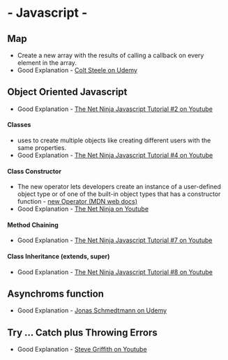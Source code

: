 # - Javascript -  


## Map
- Create a new array with the results of calling a callback on every element in the array.
- Good Explanation -  [Colt Steele on Udemy](https://www.udemy.com/course/javascript-beginners-complete-tutorial/learn/lecture/17010224#questions)


## Object Oriented Javascript 
- Good Explanation - [The Net Ninja Javascript Tutorial #2 on Youtube](https://www.youtube.com/watch?v=7d9H34ZVRPg&list=PL4cUxeGkcC9i5yvDkJgt60vNVWffpblB7&index=2)

#### Classes 
- uses to create multiple objects like creating different users with the same properties. 
- Good Explanation - [The Net Ninja Javascript Tutorial #4 on Youtube](https://www.youtube.com/watch?v=Ug4ChzopcE4&list=PL4cUxeGkcC9i5yvDkJgt60vNVWffpblB7&index=4)

#### Class Constructor
- The new operator lets developers create an instance of a user-defined object type or of one of the built-in object types that has a constructor function - [new Operator (MDN web docs)](https://developer.mozilla.org/en-US/docs/Web/JavaScript/Reference/Operators/new)
- Good Explanation - [The Net Ninja on Youtube](https://www.youtube.com/watch?v=HboT8g_QSGc)

#### Method Chaining 
- Good Explanation - [The Net Ninja Javascript Tutorial #7 on Youtube](https://www.youtube.com/watch?v=8x1fygdWabY&list=PL4cUxeGkcC9i5yvDkJgt60vNVWffpblB7&index=7)

#### Class Inheritance (extends, super)
- Good Explanation - [The Net Ninja Javascript Tutorial #8 on Youtube](https://www.youtube.com/watch?v=8x1fygdWabY&list=PL4cUxeGkcC9i5yvDkJgt60vNVWffpblB7&index=8)


## Asynchroms function 
- Good Explanation -  [Jonas Schmedtmann on Udemy](https://www.udemy.com/course/nodejs-express-mongodb-bootcamp/learn/lecture/15080918#overview)


## Try ... Catch plus Throwing Errors 
- Good Explanation - [Steve Griffith on Youtube](https://www.youtube.com/watch?v=_am9rKw4vWw&t=3s)
